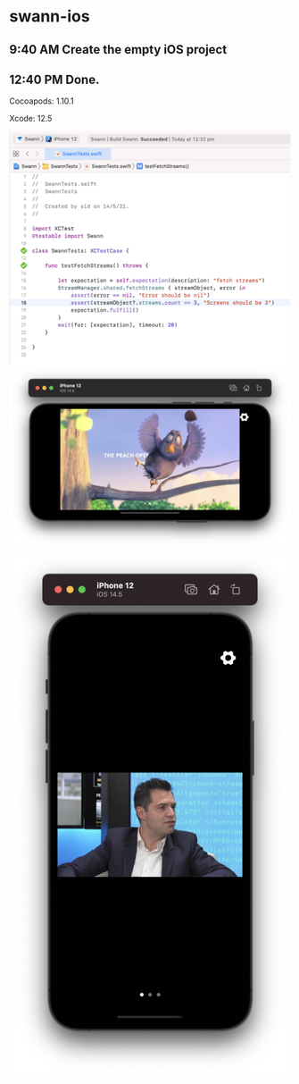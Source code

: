 # swann-ios

## 9:40 AM Create the empty iOS project

## 12:40 PM Done.

Cocoapods: 1.10.1

Xcode: 12.5


![Screen shot 1](https://github.com/zhangxigithub/swann-ios/blob/main/Demo/screenshot1.png?raw=true)
![Screen shot 2](https://github.com/zhangxigithub/swann-ios/blob/main/Demo/screenshot2.png?raw=true)
![Screen shot 3](https://github.com/zhangxigithub/swann-ios/blob/main/Demo/screenshot3.png?raw=true)





